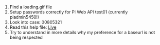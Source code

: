 
1. FInd a loading.gif file
2. Setup passwords correctly for PI Web API test01 (currently piadmin5450!)
3. Look into case: 00805321
4. Read this help file: [Live](https://livelibrary.osisoft.com/LiveLibrary/content/en/vision-v4/GUID-9BF912F4-382D-4814-ACE0-85D30B2BDE77#addHistory=true&filename=GUID-425E09B5-43EF-4BD0-92BB-2FC4DF028720.xml&docid=GUID-9BF912F4-382D-4814-ACE0-85D30B2BDE77&inner_id=&tid=&query=&scope=&resource=&toc=false&eventType=lcContent.loadDocGUID-9BF912F4-382D-4814-ACE0-85D30B2BDE77)
5. Try to understand in more details why my preference for a baseurl is not being respected
